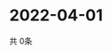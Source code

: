 # 2022-04-01
  共 0条

  <!-- BEGIN -->
  <!-- 最后更新时间Fri Apr 01 2022 09:06:30 GMT+0000 (Coordinated Universal Time) -->
  
  <!-- END -->
  
  